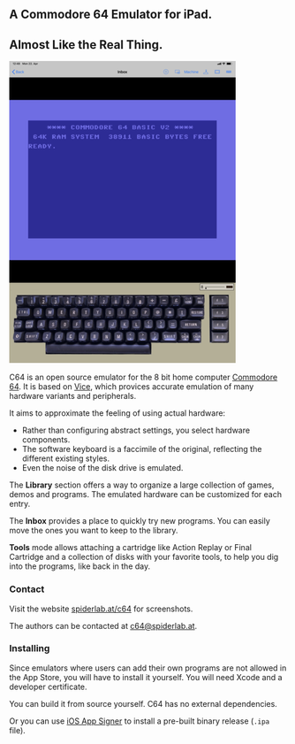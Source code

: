 ## A Commodore 64 Emulator for iPad.
## Almost Like the Real Thing.

![Screenshot](screenshot.png)

C64 is an open source emulator for the 8 bit home computer [Commodore 64](https://en.wikipedia.org/wiki/Commodore_64). It is based on [Vice](http://vice-emu.sourceforge.net), which provices accurate emulation of many hardware variants and peripherals.

It aims to approximate the feeling of using actual hardware: 
- Rather than configuring abstract settings, you select hardware components.
- The software keyboard is a faccimile of the original, reflecting the different existing styles.
- Even the noise of the disk drive is emulated.

The **Library** section offers a way to organize a large collection of games, demos and programs. The emulated hardware can be customized for each entry.

The **Inbox** provides a place to quickly try new programs. You can easily move the ones you want to keep to the library.

**Tools** mode allows attaching a cartridge like Action Replay or Final Cartridge and a collection of disks with your favorite tools, to help you dig into the programs, like back in the day.

### Contact

Visit the website [spiderlab.at/c64](http://spiderlab.at/c64/) for screenshots.

The authors can be contacted at c64@spiderlab.at.

### Installing

Since emulators where users can add their own programs are not allowed in the App Store, you will have to install it yourself. You will need Xcode and a developer certificate.

You can build it from source yourself. C64 has no external dependencies. 

Or you can use [iOS App Signer](https://dantheman827.github.io/ios-app-signer/) to install a pre-built binary release (`.ipa` file).
